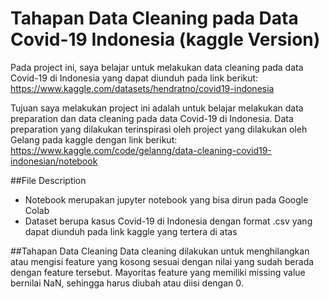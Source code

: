# Tahapan Data Cleaning pada Data Covid-19 Indonesia (kaggle Version)

Pada project ini, saya belajar untuk melakukan data cleaning pada data Covid-19 di Indonesia yang dapat diunduh pada link berikut: https://www.kaggle.com/datasets/hendratno/covid19-indonesia

Tujuan saya melakukan project ini adalah untuk belajar melakukan data preparation dan data cleaning pada data Covid-19 di Indonesia. Data preparation yang dilakukan terinspirasi oleh project yang dilakukan oleh Gelang pada kaggle dengan link berikut:
https://www.kaggle.com/code/gelanng/data-cleaning-covid19-indonesian/notebook

##File Description
- Notebook merupakan jupyter notebook yang bisa dirun pada Google Colab
- Dataset berupa kasus Covid-19 di Indonesia dengan format .csv yang dapat diunduh pada link kaggle yang tertera di atas

##Tahapan Data Cleaning
Data cleaning dilakukan untuk menghilangkan atau mengisi feature yang kosong sesuai dengan nilai yang sudah berada dengan feature tersebut. Mayoritas feature yang memiliki missing value bernilai NaN, sehingga harus diubah atau diisi dengan 0.
